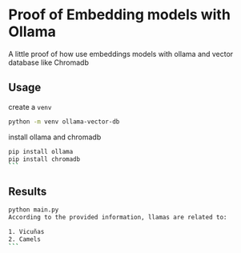 # Proof of Embedding models with Ollama

A little proof of how use embeddings models with ollama and vector database like Chromadb

## Usage

create a `venv`

```bash
python -m venv ollama-vector-db
```

install ollama and chromadb

````bash
pip install ollama
pip install chromadb
```
````

## Results

````bash
python main.py
According to the provided information, llamas are related to:

1. Vicuñas
2. Camels
```
````
